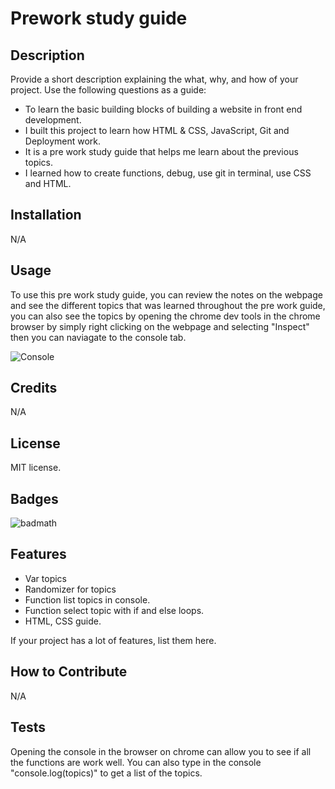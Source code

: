 # Prework study guide

## Description

Provide a short description explaining the what, why, and how of your project. Use the following questions as a guide:

- To learn the basic building blocks of building a website in front end development.
- I built this project to learn how HTML & CSS, JavaScript, Git and Deployment work.
- It is a pre work study guide that helps me learn about the previous topics.
- I learned how to create functions, debug, use git in terminal, use CSS and HTML.

## Installation

N/A

## Usage

To use this pre work study guide, you can review the notes on the webpage and see the different topics that was learned throughout the pre work guide, you can also see the topics by opening the chrome dev tools in the chrome browser by simply right clicking on the webpage and selecting "Inspect" then you can naviagate to the console tab.

![Console](assets/images/chrome1.png)

## Credits

N/A

## License

MIT license.

## Badges

![badmath](https://img.shields.io/github/languages/top/nielsenjared/badmath)


## Features

- Var topics
- Randomizer for topics
- Function list topics in console.
- Function select topic with if and else loops.
- HTML, CSS guide.

If your project has a lot of features, list them here.

## How to Contribute

N/A

## Tests

Opening the console in the browser on chrome can allow you to see if all the functions are work well. You can also type in the console "console.log(topics)" to get a list of the topics.
